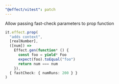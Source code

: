 ```yaml
---
"@effect/vitest": patch
---
```


Allow passing fast-check parameters to prop function

```ts
it.effect.prop(
  "adds context",
  [realNumber],
  ([num]) =>
    Effect.gen(function* () {
      const foo = yield* Foo
      expect(foo).toEqual("foo")
      return num === num
    }),
  { fastCheck: { numRuns: 200 } }
)
```
